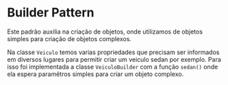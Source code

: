 # Builder Pattern

Este padrão auxilia na criação de objetos,
onde utilizamos de objetos simples para criação 
de objetos complexos.

Na classe `Veiculo`
temos varias propriedades que precisam ser informados em diversos lugares para permitir criar 
um veiculo sedan por exemplo. Para isso foi implementada a classe `VeiculoBuilder` 
com a função `sedan()` onde ela espera paramêtros simples para criar um objeto complexo.